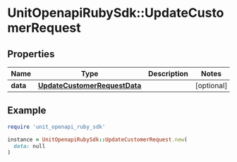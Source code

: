 # UnitOpenapiRubySdk::UpdateCustomerRequest

## Properties

| Name | Type | Description | Notes |
| ---- | ---- | ----------- | ----- |
| **data** | [**UpdateCustomerRequestData**](UpdateCustomerRequestData.md) |  | [optional] |

## Example

```ruby
require 'unit_openapi_ruby_sdk'

instance = UnitOpenapiRubySdk::UpdateCustomerRequest.new(
  data: null
)
```

